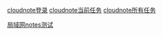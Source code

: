 ﻿[cloudnote登录](http://cloudnote.coolpage.biz/notes/login)
[cloudnote当前任务](http://cloudnote.coolpage.biz/notes/task)
[cloudnote所有任务](http://cloudnote.coolpage.biz/notes/task?task_type=all-task-word)

[局域网notes测试](http://192.168.2.101/notes/login)